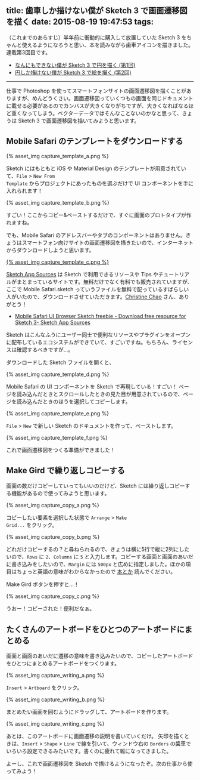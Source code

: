 title: 歯車しか描けない僕が Sketch 3 で画面遷移図を描く
date: 2015-08-19 19:47:53
tags:
---

（これまでのあらすじ）半年前に衝動的に購入して放置していた Sketch 3 をちゃんと使えるようになろうと思い、本を読みながら歯車アイコンを描きました。連載第3回目です。

* [なんにもできない僕が Sketch 3 で円を描く (第1回)](http://dev.shikakun.com/post/sketch-studies-making-circle/)
* [円しか描けない僕が Sketch 3 で絵を描く (第2回)](http://dev.shikakun.com/post/sketch-studies-making-pictogram/)

----

仕事で Photoshop を使ってスマートフォンサイトの画面遷移図を描くことがありますが、めんどうくさい。画面遷移図っていくつもの画面を同じドキュメントに載せる必要があるのでカンバスが大きくなりがちですが、大きくなればなるほど重くなってしまう。ベクターデータではそんなことないのかなと思って、きょうは Sketch 3 で画面遷移図を描いてみようと思います。

## Mobile Safari のテンプレートをダウンロードする

{% asset_img capture_template_a.png %}

Sketch にはもともと iOS や Material Design のテンプレートが用意されていて、<code>File</code> > <code>New From Template</code> からプロジェクトにあったものを選ぶだけで UI コンポーネントを手に入れられます！

{% asset_img capture_template_b.png %}

すごい！ここからコピー&ペーストするだけで、すぐに画面のプロトタイプが作れますね。

でも、Mobile Safari のアドレスバーやタブのコンポーネントはありません。きょうはスマートフォン向けサイトの画面遷移図を描きたいので、インターネットからダウンロードしようと思います。

[{% asset_img capture_template_c.png %}](http://www.sketchappsources.com/free-source/574-mobile-safari-browser-sketch-freebie.html)

[Sketch App Sources](http://www.sketchappsources.com/) は Sketch で利用できるリソースや Tips やチュートリアルがまとまっているサイトです。無料だけでなく有料でも販売されていますが、ここで Mobile Safari.sketch っていうファイルを無料で配っているすばらしい人がいたので、ダウンロードさせていただきます。[Christine Chao](http://www.sketchappsources.com/contributor/christinechaooo) さん、ありがとう！

* [Mobile Safari UI Browser Sketch freebie - Download free resource for Sketch 3- Sketch App Sources](http://www.sketchappsources.com/free-source/574-mobile-safari-browser-sketch-freebie.html)

Sketch はこんなふうにユーザー同士で便利なリソースやプラグインをオープンに配布しているエコシステムができていて、すごいですね。もちろん、ライセンスは確認するべきですが…。

ダウンロードした Sketch ファイルを開くと、

{% asset_img capture_template_d.png %}

Mobile Safari の UI コンポーネントを Sketch で再現している！すごい！
ページを読み込んだときとスクロールしたときの見た目が用意されているので、ページを読み込んだときのほうを選択してコピーします。

{% asset_img capture_template_e.png %}

<code>File</code> > <code>New</code> で新しい Sketch のドキュメントを作って、ペーストします。

{% asset_img capture_template_f.png %}

これで画面遷移図をつくる準備ができました！

## Make Gird で繰り返しコピーする

画面の数だけコピーしていってもいいのだけど、Sketch には繰り返しコピーする機能があるので使ってみようと思います。

{% asset_img capture_copy_a.png %}

コピーしたい要素を選択した状態で <code>Arrange</code> > <code>Make Grid...</code> をクリック。

{% asset_img capture_copy_b.png %}

どれだけコピーするの？と尋ねられるので、きょうは横に5行で縦に2列にしたいので、<code>Rows</code> に <code>2</code>、<code>Columns</code> に <code>5</code> と入力します。コピーする画面と画面のあいだに書き込みをしたいので、<code>Margin</code> には <code>500px</code> と広めに指定しました。ほかの項目はちょっと英語の意味がわからなかったので [本とか](http://www.amazon.co.jp/dp/4844338161) 読んでください。

Make Gird ボタンを押すと…！

{% asset_img capture_copy_c.png %}

うおー！コピーされた！便利だなぁ。

## たくさんのアートボードをひとつのアートボードにまとめる

画面と画面のあいだに遷移の意味を書き込みたいので、コピーしたアートボードをひとつにまとめるアートボードをつくります。

{% asset_img capture_writing_a.png %}

<code>Insert</code> > <code>Artboard</code> をクリック。

{% asset_img capture_writing_b.png %}

まとめたい画面を囲むようにドラッグして、アートボードを作ります。

{% asset_img capture_writing_c.png %}

あとは、このアートボードに画面遷移の説明を書いていくだけ。
矢印を描くときは、<code>Insert</code> > <code>Shape</code> > <code>Line</code> で線を引いて、ウィンドウ右の <code>Borders</code> の歯車でいろいろ設定できるみたいです。書くのに疲れて雑になってきました。

よーし、これで画面遷移図を Sketch で描けるようになったぞ。次の仕事から使ってみよう！
